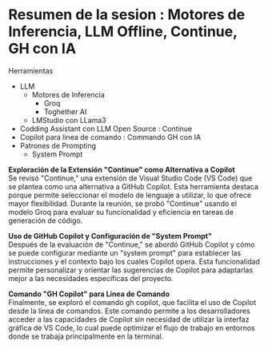 # Resumen de la sesion : Motores de Inferencia, LLM Offline, Continue, GH con IA

Herramientas

* LLM  
  * Motores de Inferencia  
    * Groq  
    * Toghether AI  
  * LMStudio con LLama3  
* Codding Assistant con LLM Open Source : Continue  
* Copilot para linea de comando : Commando GH con IA  
* Patrones de Prompting  
  * System Prompt

**Exploración de la Extensión "Continue" como Alternativa a Copilot**  
Se revisó "Continue," una extensión de Visual Studio Code (VS Code) que se plantea como una alternativa a GitHub Copilot. Esta herramienta destaca porque permite seleccionar el modelo de lenguaje a utilizar, lo que ofrece mayor flexibilidad. Durante la reunión, se probó "Continue" usando el modelo Groq para evaluar su funcionalidad y eficiencia en tareas de generación de código.

**Uso de GitHub Copilot y Configuración de "System Prompt"**  
Después de la evaluación de "Continue," se abordó GitHub Copilot y cómo se puede configurar mediante un "system prompt" para establecer las instrucciones y el contexto bajo los cuales Copilot opera. Esta funcionalidad permite personalizar y orientar las sugerencias de Copilot para adaptarlas mejor a las necesidades específicas del proyecto.

**Comando "GH Copilot" para Línea de Comando**  
Finalmente, se exploró el comando gh copilot, que facilita el uso de Copilot desde la línea de comandos. Este comando permite a los desarrolladores acceder a las capacidades de Copilot sin necesidad de utilizar la interfaz gráfica de VS Code, lo cual puede optimizar el flujo de trabajo en entornos donde se trabaja principalmente en la terminal.

